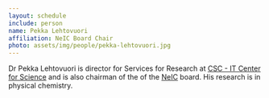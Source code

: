```yaml
---
layout: schedule
include: person
name: Pekka Lehtovuori
affiliation: NeIC Board Chair
photo: assets/img/people/pekka-lehtovuori.jpg
---
```


Dr Pekka Lehtovuori is director for Services for Research at [CSC - IT Center for Science](http://csc.fi)
and is also chairman of the of the [NeIC](https://neic.nordforsk.org) board. His
research is in physical chemistry.

